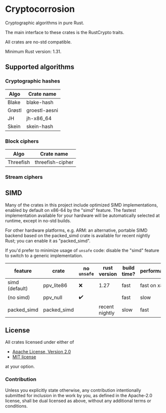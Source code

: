 # Cryptocorrosion

Cryptographic algorithms in pure Rust.

The main interface to these crates is the RustCrypto traits.

All crates are no-std compatible.

Minimum Rust version: 1.31.

## Supported algorithms

### Cryptographic hashes

| Algo   | Crate name    |
| ------ | ------------- |
| Blake  | blake-hash    |
| Grøstl | groestl-aesni |
| JH     | jh-x86\_64    |
| Skein  | skein-hash    |

### Block ciphers

| Algo       | Crate name       |
| ---------- | ---------------- |
| Threefish  | threefish-cipher |

### Stream ciphers

## SIMD

Many of the crates in this project include optimized SIMD implementations,
enabled by default on x86-64 by the "simd" feature. The fastest implementation
available for your hardware will be automatically selected at runtime, except
in no-std builds.

For other hardware platforms, e.g. ARM: an alternative, portable SIMD backend
based on the packed\_simd crate is available for recent nightly Rust; you can
enable it as "packed\_simd". 

If you'd prefer to minimize usage of `unsafe` code: disable the "simd" feature
to switch to a generic implementation.

| feature        | crate        | no `unsafe`        | rust version   | build time? | performance |
| -------------- | ------------ | ------------------ | -------------- | ----------- | ----------- |
| simd (default) | ppv\_lite86  | :x:                | 1.27           | fast        | fast on x86 |
| (no simd)      | ppv\_null    | :heavy_check_mark: |                | fast        | slow        |
| packed\_simd   | packed\_simd |                    | recent nightly | slow        | fast        |

## License

All crates licensed under either of

 * [Apache License, Version 2.0](http://www.apache.org/licenses/LICENSE-2.0)
 * [MIT license](http://opensource.org/licenses/MIT)

at your option.

### Contribution

Unless you explicitly state otherwise, any contribution intentionally submitted
for inclusion in the work by you, as defined in the Apache-2.0 license, shall
be dual licensed as above, without any additional terms or conditions.
